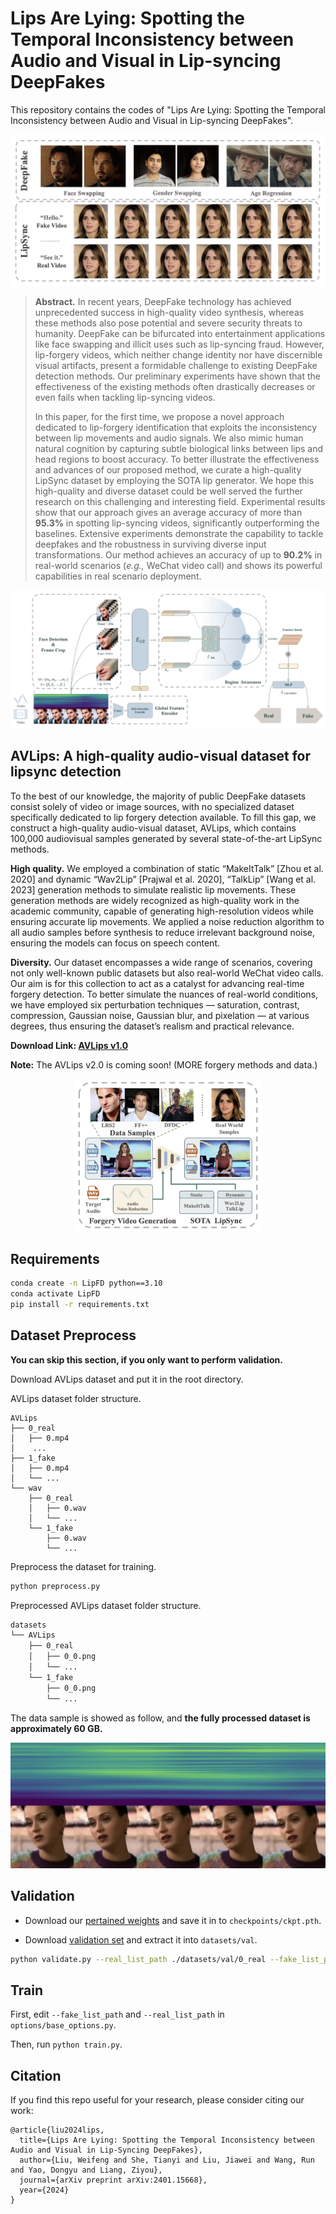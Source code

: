 # Lips Are Lying: Spotting the Temporal Inconsistency between Audio and Visual in Lip-syncing DeepFakes

This repository contains the codes of "Lips Are Lying: Spotting the Temporal Inconsistency between Audio and Visual in Lip-syncing DeepFakes".

![headline](README.assets/headline.png)

> **Abstract.** In recent years, DeepFake technology has achieved unprecedented success in high-quality video synthesis, whereas these methods also pose potential and severe security threats to humanity. DeepFake can be bifurcated into entertainment applications like face swapping and illicit uses such as lip-syncing fraud. However, lip-forgery videos, which neither change identity nor have discernible visual artifacts, present a formidable challenge to existing DeepFake detection methods. Our preliminary experiments have shown that the effectiveness of the existing methods often drastically decreases or even fails when tackling lip-syncing videos.
>
> In this paper, for the first time, we propose a novel approach dedicated to lip-forgery identification that exploits the inconsistency between lip movements and audio signals. We also mimic human natural cognition by capturing subtle biological links between lips and head regions to boost accuracy. To better illustrate the effectiveness and advances of our proposed method, we curate a high-quality LipSync dataset by employing the SOTA lip generator. We hope this high-quality and diverse dataset could be well served the further research on this challenging and interesting field. Experimental results show that our approach gives an average accuracy of more than **95.3%** in spotting lip-syncing videos, significantly outperforming the baselines. Extensive experiments demonstrate the capability to tackle deepfakes and the robustness in surviving diverse input transformations. Our method achieves an accuracy of up to **90.2%** in real-world scenarios (*e.g.,* WeChat video call) and shows its powerful capabilities in real scenario deployment.

![pipeline](README.assets/pipeline.png)



## AVLips: A high-quality audio-visual dataset for lipsync detection

To the best of our knowledge, the majority of public DeepFake datasets consist solely of video or image sources, with no specialized dataset specifically dedicated to lip forgery detection available. To fill this gap, we construct a high-quality audio-visual dataset, AVLips, which contains 100,000 audiovisual samples generated by several state-of-the-art LipSync methods.

**High quality.** We employed a combination of static “MakeItTalk” [Zhou et al. 2020] and dynamic “Wav2Lip” [Prajwal et al. 2020], “TalkLip” [Wang et al. 2023] generation methods to simulate realistic lip movements. These generation methods are widely recognized as high-quality work in the academic community, capable of generating high-resolution videos while ensuring accurate lip movements. We applied a noise reduction algorithm to all audio samples before synthesis to reduce irrelevant background noise, ensuring the models can focus on speech content.

**Diversity.** Our dataset encompasses a wide range of scenarios, covering not only well-known public datasets but also real-world WeChat video calls. Our aim is for this collection to act as a catalyst for advancing real-time forgery detection. To better simulate the nuances of real-world conditions, we have employed six perturbation techniques — saturation, contrast, compression, Gaussian noise, Gaussian blur, and pixelation — at various degrees, thus ensuring the dataset’s realism and practical relevance.

**Download Link: [AVLips v1.0](https://drive.google.com/file/d/1fEiUo22GBSnWD7nfEwDW86Eiza-pOEJm/view?usp=share_link)**

**Note:** The AVLips v2.0 is coming soon! (MORE forgery methods and data.)

<div align=center><img src="README.assets/dataset.png" width="300"></div>



## Requirements

~~~bash
conda create -n LipFD python==3.10
conda activate LipFD
pip install -r requirements.txt
~~~



## Dataset Preprocess

**You can skip this section, if you only want to perform validation.**

Download AVLips dataset and put it in the root directory. 

AVLips dataset folder structure.

~~~
AVLips
├── 0_real
│   ├── 0.mp4
│    ...
├── 1_fake
│   ├── 0.mp4
│   └── ...
└── wav
    ├── 0_real
    │   ├── 0.wav
    │   └── ...
    └── 1_fake
        ├── 0.wav
        └── ...
~~~

Preprocess the dataset for training. 

~~~bash
python preprocess.py
~~~

Preprocessed AVLips dataset folder structure.

~~~bash
datasets
└── AVLips
    ├── 0_real
    │   ├── 0_0.png
    │   └── ...
    └── 1_fake
        ├── 0_0.png
        └── ...
~~~

The data sample is showed as follow, and **the fully processed dataset is approximately 60 GB.**

![image-20241004221023777](README.assets/image-20241004221023777.png)



## Validation

- Download our [pertained weights](https://drive.google.com/file/d/1NPAcx0QS8N9v_9qUr-51jBaL9kGDT-cp/view?usp=share_link) and save it in to `checkpoints/ckpt.pth`. 

- Download [validation set](https://drive.google.com/file/d/1gZjzps5_rbr6CeBqBke8l2Gs8xXx_Ctb/view?usp=share_link) and extract it into `datasets/val`.

~~~bash
python validate.py --real_list_path ./datasets/val/0_real --fake_list_path ./datasets/val/1_fake --ckpt ./checkpoints/ckpt.pth
~~~



## Train

First, edit `--fake_list_path` and `--real_list_path`  in `options/base_options.py`.

Then, run `python train.py`.

## Citation

If you find this repo useful for your research, please consider citing our work:

~~~
@article{liu2024lips,
  title={Lips Are Lying: Spotting the Temporal Inconsistency between Audio and Visual in Lip-Syncing DeepFakes},
  author={Liu, Weifeng and She, Tianyi and Liu, Jiawei and Wang, Run and Yao, Dongyu and Liang, Ziyou},
  journal={arXiv preprint arXiv:2401.15668},
  year={2024}
}
~~~